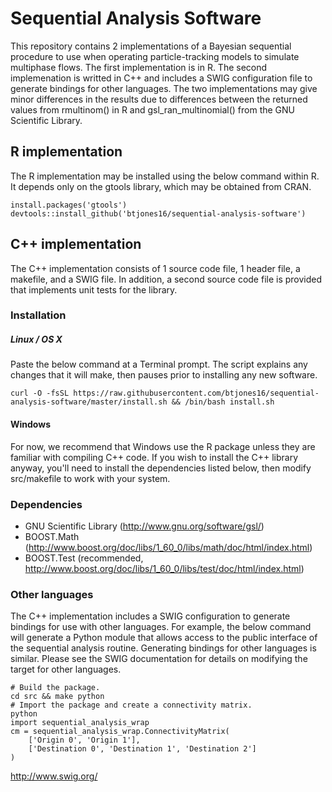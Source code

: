 Sequential Analysis Software
============================

This repository contains 2 implementations of a Bayesian sequential procedure to
use when operating particle-tracking models to simulate multiphase flows. The
first implementation is in R. The second implemenation is writted in C++ and
includes a SWIG configuration file to generate bindings for other languages. The
two implementations may give minor differences in the results due to differences
between the returned values from rmultinom() in R and gsl_ran_multinomial() from
the GNU Scientific Library.

## R implementation
The R implementation may be installed using the below command within R. It
depends only on the gtools library, which may be obtained from CRAN.
```
install.packages('gtools')
devtools::install_github('btjones16/sequential-analysis-software')
```

## C++ implementation
The C++ implementation consists of 1 source code file, 1 header file, a
makefile, and a SWIG file. In addition, a second source code file is provided
that implements unit tests for the library.

### Installation
##### Linux / OS X
Paste the below command at a Terminal prompt. The script explains any changes
that it will make, then pauses prior to installing any new software.
```
curl -O -fsSL https://raw.githubusercontent.com/btjones16/sequential-analysis-software/master/install.sh && /bin/bash install.sh
```

#### Windows
For now, we recommend that Windows use the R package unless they are familiar
with compiling C++ code. If you wish to install the C++ library anyway, you'll
need to install the dependencies listed below, then modify src/makefile to work
with your system.

### Dependencies
- GNU Scientific Library (http://www.gnu.org/software/gsl/)
- BOOST.Math (http://www.boost.org/doc/libs/1_60_0/libs/math/doc/html/index.html)
- BOOST.Test (recommended, http://www.boost.org/doc/libs/1_60_0/libs/test/doc/html/index.html)

### Other languages
The C++ implementation includes a SWIG configuration to generate bindings for
use with other languages. For example, the below command will generate a Python
module that allows access to the public interface of the sequential analysis
routine. Generating bindings for other languages is similar. Please see the
SWIG documentation for details on modifying the target for other languages.

```
# Build the package.
cd src && make python
# Import the package and create a connectivity matrix.
python
import sequential_analysis_wrap
cm = sequential_analysis_wrap.ConnectivityMatrix(
    ['Origin 0', 'Origin 1'],
    ['Destination 0', 'Destination 1', 'Destination 2']
)
```

http://www.swig.org/
